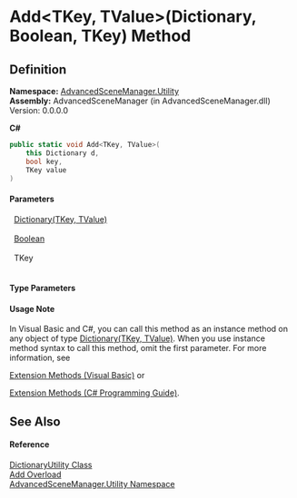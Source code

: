 # Add&lt;TKey, TValue&gt;(Dictionary, Boolean, TKey) Method




## Definition
**Namespace:** <a href="N_AdvancedSceneManager_Utility">AdvancedSceneManager.Utility</a>  
**Assembly:** AdvancedSceneManager (in AdvancedSceneManager.dll) Version: 0.0.0.0

**C#**
``` C#
public static void Add<TKey, TValue>(
	this Dictionary d,
	bool key,
	TKey value
)

```



#### Parameters
<dl><dt>  <a href="https://learn.microsoft.com/dotnet/api/system.collections.generic.dictionary-2" target="_blank" rel="noopener noreferrer">Dictionary(TKey, TValue)</a></dt><dd> </dd><dt>  <a href="https://learn.microsoft.com/dotnet/api/system.boolean" target="_blank" rel="noopener noreferrer">Boolean</a></dt><dd> </dd><dt>  TKey</dt><dd> </dd></dl>

#### Type Parameters
<dl><dt /><dd /><dt /><dd /></dl>

#### Usage Note
In Visual Basic and C#, you can call this method as an instance method on any object of type <a href="https://learn.microsoft.com/dotnet/api/system.collections.generic.dictionary-2" target="_blank" rel="noopener noreferrer">Dictionary(TKey, TValue)</a>. When you use instance method syntax to call this method, omit the first parameter. For more information, see <a href="https://docs.microsoft.com/dotnet/visual-basic/programming-guide/language-features/procedures/extension-methods" target="_blank" rel="noopener noreferrer">

Extension Methods (Visual Basic)</a> or <a href="https://docs.microsoft.com/dotnet/csharp/programming-guide/classes-and-structs/extension-methods" target="_blank" rel="noopener noreferrer">

Extension Methods (C# Programming Guide)</a>.

## See Also


#### Reference
<a href="T_AdvancedSceneManager_Utility_DictionaryUtility">DictionaryUtility Class</a>  
<a href="Overload_AdvancedSceneManager_Utility_DictionaryUtility_Add">Add Overload</a>  
<a href="N_AdvancedSceneManager_Utility">AdvancedSceneManager.Utility Namespace</a>  
